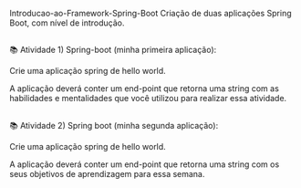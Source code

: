 Introducao-ao-Framework-Spring-Boot
Criação de duas aplicações Spring Boot, com nível de introdução.

##
📚 Atividade 1) Spring-boot (minha primeira aplicação):

Crie uma aplicação spring de hello world.

A aplicação deverá conter um end-point que retorna
uma string com as habilidades e mentalidades que você
utilizou para realizar essa atividade.
##
📚 Atividade 2) Spring boot (minha segunda aplicação):


Crie uma aplicação spring de hello world.

A aplicação deverá conter um end-point que retorna
uma string com os seus objetivos de aprendizagem para
essa semana.

